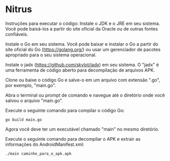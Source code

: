 # Nitrus
Instruções para executar o código:
Instale o JDK e o JRE em seu sistema. Você pode baixá-los a partir do site oficial da Oracle ou de outras fontes confiáveis.

Instale o Go em seu sistema. Você pode baixar e instalar o Go a partir do site oficial do Go (https://golang.org/) ou usar um gerenciador de pacotes apropriado para o seu sistema operacional.

Instale o jadx (https://github.com/skylot/jadx) em seu sistema. O "jadx" é uma ferramenta de código aberto para decompilação de arquivos APK.

Clone ou baixe o código Go e salve-o em um arquivo com extensão ".go", por exemplo, "main.go".

Abra o terminal ou prompt de comando e navegue até o diretório onde você salvou o arquivo "main.go".

Execute o seguinte comando para compilar o código Go: 
```
go build main.go
```
Agora você deve ter um executável chamado "main" no mesmo diretório.

Execute o seguinte comando para decompilar o APK e extrair as informações do AndroidManifest.xml:

```
./main caminho_para_o_apk.apk
```

